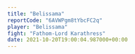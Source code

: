 ```yaml
---
title: "Belissama"
reportCode: "6AVWPgm8tYbcFC2q"
player: "Belissama"
fight: "Fathom-Lord Karathress"
date: 2021-10-20T19:00:04.987000+00:00
---
```


